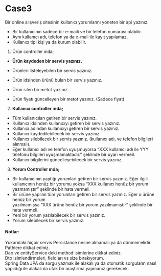 # Case3

Bir online alışveriş sitesinin kullanıcı yorumlarını yöneten bir api yazınız.
- Bir kullanıcının sadece bir e-maili ve bir telefon numarası olabilir.
- Aynı kullanıcı adı, telefon ya da e-mail ile kayıt yapılamaz.
- Kullanıcı tipi kişi ya da kurum olabilir.
1. Ürün controller ında;
-  **Ürün kaydeden bir servis yazınız.**

 - Ürünleri listeleyebilen bir servis yazınız.
  
  - Ürün idsinden ürünü bulan bir servis yazınız.
  
  - Ürün silen bir metot yazınız.
  
  - Ürün fiyatı güncelleyen bir metot yazınız. (Sadece fiyat)
  

2. **Kullanıcı controller ında;**  
- Tüm kullanıcıları getiren bir servis yazınız.  
- Kullanıcı idsinden kullanıcıyı getiren bir servis yazınız.  
- Kullanıcı adından kullanıcıyı getiren bir servis yazınız.  
- Kullanıcı kaydedilebilecek bir servis yazınız.  
- Kullanıcı silebilecek bir servis yazınız. (kullanıcı adı, ve telefon bilgileri alınmalı).  
- Eğer kullanıcı adı ve telefon uyuşmuyorsa “XXX kullanıcı adı ile YYY telefonu bilgileri uyuşmamaktadır.”
şeklinde bir uyarı vermeil.  
- Kullanıcı bilgilerini güncelleyebilecek bir servis yazınız.  


3. **Yorum Controller ında;**
- Bir kullanıcının yaptığı yorumlari getiren bir servis yazınız. Eğer ilgili kullanıcının henüz bir
yorumu yoksa “XXX kullanıcı henüz bir yorum yazmamıştır” şeklinde bir hata vermeli.  
- Bir ürüne yapılan tüm yorumları getiren bir servis yazınız. Eğer o ürüne henüz bir yorum  
yazılmamışsa “XXX ürüne henüz bir yorum yazılmamıştır” şeklinde bir hata vermeli.  
- Yeni bir yorum yazılabilecek bir servis yazınız.  
- Yorum silebilecek bir servis yazınız.  
#### Notlar:
Yukarıdaki hiçbir servis Persistance nesne almamalı ya da dönmemelidir.  
Pathlere dikkat ediniz.  
Dao ve entityService deki method isimlerine dikkat ediniz.  
Dto isimlendirmeleri, fieldları vs size bırakıyorum.  
Spring Data JPA da sorgu yazmak ile alakalı ya da otomatik sorguların nasıl yapıldığı ile alakalı da ufak
bir araştırma yapmanız gerekecek.   
